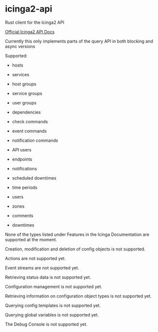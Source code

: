 # icinga2-api

Rust client for the Icinga2 API

[Official Icinga2 API Docs](https://icinga.com/docs/icinga-2/latest/doc/12-icinga2-api/)

Currently this only implements parts of the query API in both blocking and async
versions

Supported:

* hosts
* services
* host groups
* service groups
* user groups
* dependencies
* check commands
* event commands
* notification commands
* API users
* endpoints
* notifications
* scheduled downtimes
* time periods
* users
* zones

* comments
* downtimes

None of the types listed under Features in the Icinga Documentation are supported
at the moment.

Creation, modification and deletion of config objects is not supported.

Actions are not supported yet.

Event streams are not supported yet.

Retrieving status data is not supported yet.

Configuration management is not supported yet.

Retrieving information on configuration object types is not supported yet.

Querying config templates is not supported yet.

Querying global variables is not supported yet.

The Debug Console is not supported yet.
